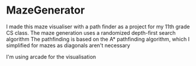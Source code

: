 # MazeGenerator

I made this maze visualiser with a path finder as a project for my 11th grade CS class.
The maze generation uses a randomized depth-first search algorithm
The pathfinding is based on the A* pathfinding algorithm, which I simplified for mazes as diagonals aren't necessary

I'm using arcade for the visualisation
